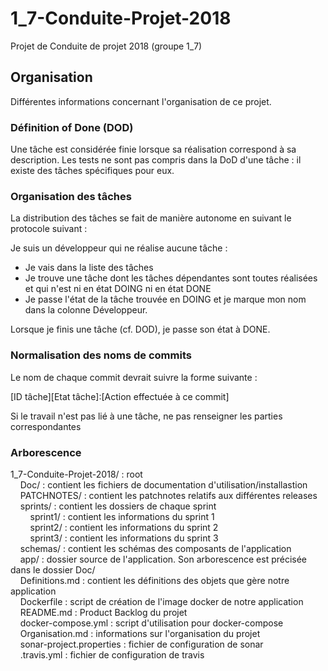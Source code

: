 # 1_7-Conduite-Projet-2018
Projet de Conduite de projet 2018 (groupe 1_7)

## Organisation
Différentes informations concernant l'organisation de ce projet.

### Définition of Done (DOD)
Une tâche est considérée finie lorsque sa réalisation correspond à sa description. Les tests ne sont pas compris dans la DoD d'une tâche : il existe des tâches spécifiques pour eux.

### Organisation des tâches
La distribution des tâches se fait de manière autonome en suivant le protocole suivant :

Je suis un développeur qui ne réalise aucune tâche :
* Je vais dans la liste des tâches
* Je trouve une tâche dont les tâches dépendantes sont toutes réalisées et qui n'est ni en état DOING ni en état DONE
* Je passe l'état de la tâche trouvée en DOING et je marque mon nom dans la colonne Développeur.

Lorsque je finis une tâche (cf. DOD), je passe son état à DONE.

### Normalisation des noms de commits
Le nom de chaque commit devrait suivre la forme suivante :

[ID tâche][Etat tâche]:[Action effectuée à ce commit]

Si le travail n'est pas lié à une tâche, ne pas renseigner les parties correspondantes


### Arborescence
1_7-Conduite-Projet-2018/ : root</br>
&nbsp;&nbsp;&nbsp;&nbsp;Doc/ : contient les fichiers de documentation d'utilisation/installastion</br>
&nbsp;&nbsp;&nbsp;&nbsp;PATCHNOTES/ : contient les patchnotes relatifs aux différentes releases</br>
&nbsp;&nbsp;&nbsp;&nbsp;sprints/ : contient les dossiers de chaque sprint </br>
&nbsp;&nbsp;&nbsp;&nbsp;&nbsp;&nbsp;&nbsp;&nbsp;sprint1/ : contient les informations du sprint 1</br>
&nbsp;&nbsp;&nbsp;&nbsp;&nbsp;&nbsp;&nbsp;&nbsp;sprint2/ : contient les informations du sprint 2</br>
&nbsp;&nbsp;&nbsp;&nbsp;&nbsp;&nbsp;&nbsp;&nbsp;sprint3/ : contient les informations du sprint 3</br>
&nbsp;&nbsp;&nbsp;&nbsp;schemas/ : contient les schémas des composants de l'application </br>
&nbsp;&nbsp;&nbsp;&nbsp;app/ : dossier source de l'application. Son arborescence est précisée dans le dossier Doc/ </br>
&nbsp;&nbsp;&nbsp;&nbsp;Definitions.md : contient les définitions des objets que gère notre application</br>
&nbsp;&nbsp;&nbsp;&nbsp;Dockerfile : script de création de l'image docker de notre application </br>
&nbsp;&nbsp;&nbsp;&nbsp;README.md : Product Backlog du projet</br>
&nbsp;&nbsp;&nbsp;&nbsp;docker-compose.yml : script d'utilisation pour docker-compose </br>
&nbsp;&nbsp;&nbsp;&nbsp;Organisation.md : informations sur l'organisation du projet </br>
&nbsp;&nbsp;&nbsp;&nbsp;sonar-project.properties : fichier de configuration de sonar </br>
&nbsp;&nbsp;&nbsp;&nbsp;.travis.yml : fichier de configuration de travis </br>
